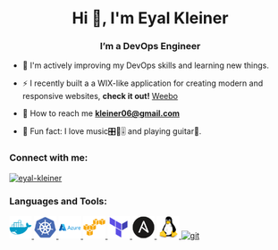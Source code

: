<h1 align="center">Hi 👋, I'm Eyal Kleiner</h1>
<h3 align="center">I’m a DevOps Engineer </h3>

- 🚀 I'm actively improving my DevOps skills and learning new things.

- ⚡ I recently built a a WIX-like application for creating modern and responsive websites, **check it out!** [Weebo](https://weebo-proj.onrender.com/)

- 🍉 How to reach me **kleiner06@gmail.com**

- 🌷 Fun fact: I love music🎛️🎼🎚️ and playing guitar🎸.

<h3 align="left">Connect with me:</h3>
<p align="left">
<a href="https://linkedin.com/in/eyal-kleiner" target="blank"><img align="center" src="https://raw.githubusercontent.com/rahuldkjain/github-profile-readme-generator/master/src/images/icons/Social/linked-in-alt.svg" alt="eyal-kleiner" height="30" width="40" /></a>
</p>

<h3 align="left">Languages and Tools:</h3>
<p align="left"> <a href="https://docs.docker.com/" target="_blank" rel="noreferrer"> <img src="https://raw.githubusercontent.com/devicons/devicon/1119b9f84c0290e0f0b38982099a2bd027a48bf1/icons/docker/docker-plain.svg" alt="docker" width="40" height="40"/> </a> <a href="https://kubernetes.io/docs/home/" target="_blank" rel="noreferrer"> <img src="https://raw.githubusercontent.com/devicons/devicon/1119b9f84c0290e0f0b38982099a2bd027a48bf1/icons/kubernetes/kubernetes-plain.svg" alt="kubernetes" width="40" height="40"/> </a> <a href="https://learn.microsoft.com/en-us/azure/devops/repos/tfvc/?view=azure-devops" target="_blank" rel="noreferrer"> <img src="https://raw.githubusercontent.com/devicons/devicon/1119b9f84c0290e0f0b38982099a2bd027a48bf1/icons/azure/azure-original-wordmark.svg" alt="azure-devops" width="40" height="40"/> </a> <a href="https://docs.aws.amazon.com/" target="_blank" rel="noreferrer"> <img src="https://raw.githubusercontent.com/devicons/devicon/1119b9f84c0290e0f0b38982099a2bd027a48bf1/icons/amazonwebservices/amazonwebservices-original.svg" alt="aws" width="40" height="40"/> </a> <a href="https://terraform-docs.io/" target="_blank" rel="noreferrer"> <img src="https://raw.githubusercontent.com/devicons/devicon/1119b9f84c0290e0f0b38982099a2bd027a48bf1/icons/terraform/terraform-original.svg" alt="terraform" width="40" height="40"/> </a> <a href="https://docs.ansible.com/" target="_blank" rel="noreferrer"> <img src="https://raw.githubusercontent.com/devicons/devicon/1119b9f84c0290e0f0b38982099a2bd027a48bf1/icons/ansible/ansible-original.svg" alt="ansible" width="40" height="40"/> </a> <a href="https://docs.kernel.org/" target="_blank" rel="noreferrer"> <img src="https://raw.githubusercontent.com/devicons/devicon/1119b9f84c0290e0f0b38982099a2bd027a48bf1/icons/linux/linux-original.svg" alt="linux" width="40" height="40"/> </a> <a href="https://git-scm.com/" target="_blank" rel="noreferrer"> <img src="https://www.vectorlogo.zone/logos/git-scm/git-scm-icon.svg" alt="git" width="40" height="40"/> </a> </p>
